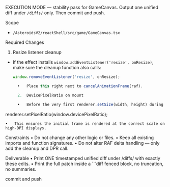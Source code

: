 EXECUTION MODE — stability pass for GameCanvas. Output one unified diff under `/diffs/` only. Then commit and push.

Scope
- `/AsteroidsV2/reactShell/src/game/GameCanvas.tsx`

Required Changes

1) Resize listener cleanup
- If the effect installs `window.addEventListener('resize', onResize)`, make sure the cleanup function also calls:
  ```ts
  window.removeEventListener('resize', onResize);

	•	Place this right next to cancelAnimationFrame(raf).

	2.	DevicePixelRatio on mount

	•	Before the very first renderer.setSize(width, height) during initialization, add:

renderer.setPixelRatio(window.devicePixelRatio);


	•	This ensures the initial frame is rendered at the correct scale on high-DPI displays.

Constraints
	•	Do not change any other logic or files.
	•	Keep all existing imports and function signatures.
	•	Do not alter RAF delta handling — only add the cleanup and DPR call.

Deliverable
	•	Print ONE timestamped unified diff under /diffs/ with exactly these edits.
	•	Print the full patch inside a ```diff fenced block, no truncation, no summaries.

commit and push

